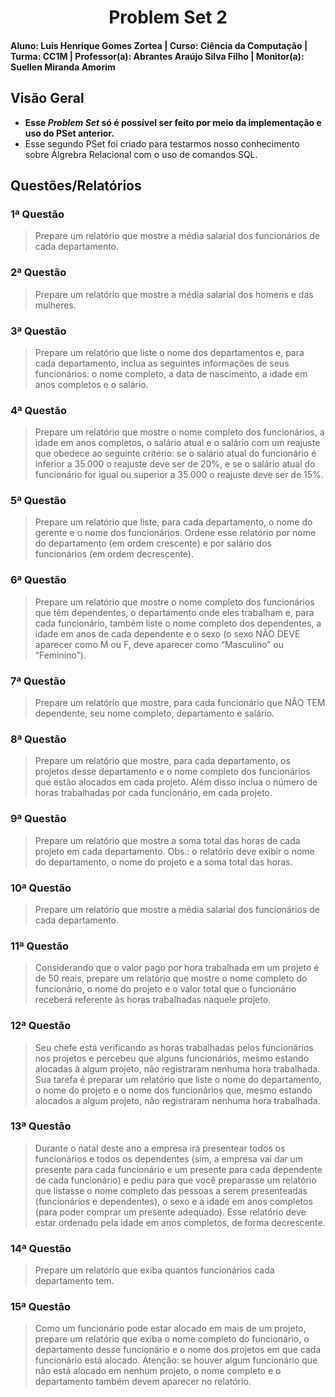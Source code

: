 <div align="center">
 
  # Problem Set 2
 
</div>

#### Aluno: Luis Henrique Gomes Zortea | Curso: Ciência da Computação | Turma: CC1M | Professor(a): Abrantes Araújo Silva Filho | Monitor(a): Suellen Miranda Amorim  

## Visão Geral

- **Esse *Problem Set* só é possível ser feito por meio da implementação e uso do PSet anterior.**
- Esse segundo PSet foi criado para testarmos nosso conhecimento sobre Álgrebra Relacional com o uso de comandos SQL.

## Questões/Relatórios

### 1ª Questão
> Prepare um relatório que mostre a média salarial dos funcionários de cada departamento.

### 2ª Questão
> Prepare um relatório que mostre a média salarial dos homens e das mulheres.

### 3ª Questão
> Prepare um relatório que liste o nome dos departamentos e, para cada departamento, inclua as seguintes informações de seus funcionários: o nome completo, a data de nascimento, a idade em anos completos e o salário.

### 4ª Questão
> Prepare um relatório que mostre o nome completo dos funcionários, a idade em anos completos, o salário atual e o salário com um reajuste que obedece ao seguinte critério: se o salário atual do funcionário é inferior a 35.000 o reajuste deve ser de 20%, e se o salário atual do funcionário for igual ou superior a 35.000 o reajuste deve ser de 15%.

### 5ª Questão
> Prepare um relatório que liste, para cada departamento, o nome do gerente e o nome dos funcionários. Ordene esse relatório por nome do departamento (em ordem crescente) e por salário dos funcionários (em ordem decrescente).

### 6ª Questão
> Prepare um relatório que mostre o nome completo dos funcionários que têm dependentes, o departamento onde eles trabalham e, para cada funcionário, também liste o nome completo dos dependentes, a idade em anos de cada dependente e o sexo (o sexo NÃO DEVE aparecer como M ou F, deve aparecer como “Masculino” ou “Feminino”).

### 7ª Questão
> Prepare um relatório que mostre, para cada funcionário que NÃO TEM dependente, seu nome completo, departamento e salário.

### 8ª Questão
> Prepare um relatório que mostre, para cada departamento, os projetos desse departamento e o nome completo dos funcionários que estão alocados em cada projeto. Além disso inclua o número de horas trabalhadas por cada funcionário, em cada projeto.

### 9ª Questão
> Prepare um relatório que mostre a soma total das horas de cada projeto em cada departamento. Obs.: o relatório deve exibir o nome do departamento, o nome do projeto e a soma total das horas.

### 10ª Questão
> Prepare um relatório que mostre a média salarial dos funcionários de cada departamento.

### 11ª Questão
> Considerando que o valor pago por hora trabalhada em um projeto é de 50 reais, prepare um relatório que mostre o nome completo do funcionário, o nome do projeto e o valor total que o funcionário receberá referente às horas trabalhadas naquele projeto.

### 12ª Questão
> Seu chefe está verificando as horas trabalhadas pelos funcionários nos projetos e percebeu que alguns funcionários, mesmo estando alocadas à algum projeto, não registraram nenhuma hora trabalhada. Sua tarefa é preparar um relatório que liste o nome do departamento, o nome do projeto e o nome dos funcionários que, mesmo estando alocados a algum projeto, não registraram nenhuma hora trabalhada.

### 13ª Questão
> Durante o natal deste ano a empresa irá presentear todos os funcionários e todos os dependentes (sim, a empresa vai dar um presente para cada funcionário e um presente para cada dependente de cada funcionário) e pediu para que você preparasse um relatório que listasse o nome completo das pessoas a serem presenteadas (funcionários e dependentes), o sexo e a idade em anos completos (para poder comprar um presente adequado). Esse relatório deve estar ordenado pela idade em anos completos, de forma decrescente.

### 14ª Questão
> Prepare um relatório que exiba quantos funcionários cada departamento tem.

### 15ª Questão
> Como um funcionário pode estar alocado em mais de um projeto, prepare um relatório que exiba o nome completo do funcionário, o departamento desse funcionário e o nome dos projetos em que cada funcionário está alocado. Atenção: se houver algum funcionário que não está alocado em nenhum projeto, o nome completo e o departamento também devem aparecer no relatório.

